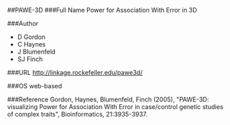 ##PAWE-3D
###Full Name
Power for Association With Error in 3D

###Author
* D Gordon
* C Haynes
* J Blumenfeld
* SJ Finch

###URL
http://linkage.rockefeller.edu/pawe3d/

###OS
web-based

###Reference
Gordon, Haynes, Blumenfeld, Finch (2005), "PAWE-3D: visualizing Power for Association With Error in case/control genetic studies of complex traits", Bioinformatics, 21:3935-3937.


